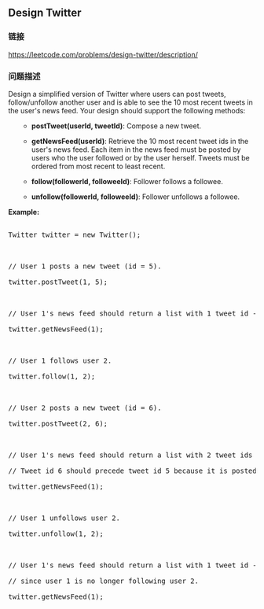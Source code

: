 ## Design Twitter  
### 链接  
https://leetcode.com/problems/design-twitter/description/  
### 问题描述
Design a simplified version of Twitter where users can post tweets, follow/unfollow another user and is able to see the 10 most recent tweets in the user's news feed. Your design should support the following methods:


<ol>
- **postTweet(userId, tweetId)**: Compose a new tweet.
- **getNewsFeed(userId)**: Retrieve the 10 most recent tweet ids in the user's news feed. Each item in the news feed must be posted by users who the user followed or by the user herself. Tweets must be ordered from most recent to least recent.
- **follow(followerId, followeeId)**: Follower follows a followee.
- **unfollow(followerId, followeeId)**: Follower unfollows a followee.
</ol>


**Example:**
<pre>
Twitter twitter = new Twitter();

// User 1 posts a new tweet (id = 5).
twitter.postTweet(1, 5);

// User 1's news feed should return a list with 1 tweet id -> [5].
twitter.getNewsFeed(1);

// User 1 follows user 2.
twitter.follow(1, 2);

// User 2 posts a new tweet (id = 6).
twitter.postTweet(2, 6);

// User 1's news feed should return a list with 2 tweet ids -> [6, 5].
// Tweet id 6 should precede tweet id 5 because it is posted after tweet id 5.
twitter.getNewsFeed(1);

// User 1 unfollows user 2.
twitter.unfollow(1, 2);

// User 1's news feed should return a list with 1 tweet id -> [5],
// since user 1 is no longer following user 2.
twitter.getNewsFeed(1);
</pre>


